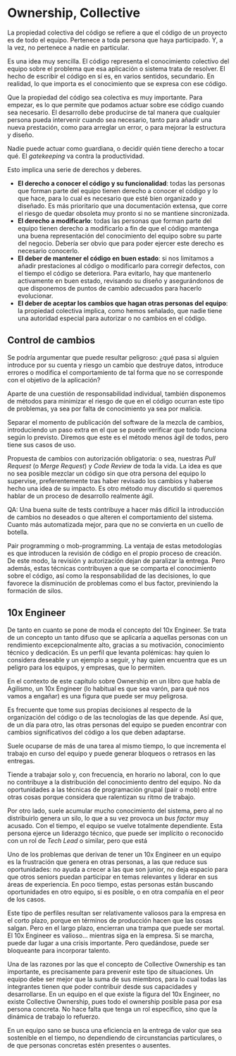 # Ownership, Collective

La propiedad colectiva del código se refiere a que el código de un proyecto es de todo el equipo. Pertenece a toda persona que haya participado. Y, a la vez, no pertenece a nadie en particular.

Es una idea muy sencilla. El código representa el conocimiento colectivo del equipo sobre el problema que esa aplicación o sistema trata de resolver. El hecho de escribir el código en sí es, en varios sentidos, secundario. En realidad, lo que importa es el conocimiento que se expresa con ese código.

Que la propiedad del código sea colectiva es muy importante. Para empezar, es lo que permite que podamos actuar sobre ese código cuando sea necesario. El desarrollo debe producirse de tal manera que cualquier persona pueda intervenir cuando sea necesario, tanto para añadir una nueva prestación, como para arreglar un error, o para mejorar la estructura y diseño.

Nadie puede actuar como guardiana, o decidir quién tiene derecho a tocar qué. El _gatekeeping_ va contra la productividad.

Esto implica una serie de derechos y deberes.

* **El derecho a conocer el código y su funcionalidad**: todas las personas que forman parte del equipo tienen derecho a conocer el código y lo que hace, para lo cual es necesario que esté bien organizado y diseñado. Es más prioritario que una documentación extensa, que corre el riesgo de quedar obsoleta muy pronto si no se mantiene sincronizada.
* **El derecho a modificarlo**: todas las personas que forman parte del equipo tienen derecho a modificarlo a fin de que el código mantenga una buena representación del conocimiento del equipo sobre su parte del negocio. Debería ser obvio que para poder ejercer este derecho es necesario conocerlo.
* **El deber de mantener el código en buen estado**: si nos limitamos a añadir prestaciones al código o modificarlo para corregir defectos, con el tiempo el código se deteriora. Para evitarlo, hay que mantenerlo activamente en buen estado, revisando su diseño y asegurándonos de que disponemos de puntos de cambio adecuados para hacerlo evolucionar.
* **El deber de aceptar los cambios que hagan otras personas del equipo**: la propiedad colectiva implica, como hemos señalado, que nadie tiene una autoridad especial para autorizar o no cambios en el código.

## Control de cambios

Se podría argumentar que puede resultar peligroso: ¿qué pasa si alguien introduce por su cuenta y riesgo un cambio que destruye datos, introduce errores o modifica el comportamiento de tal forma que no se corresponde con el objetivo de la aplicación?

Aparte de una cuestión de responsabilidad individual, también disponemos de métodos para minimizar el riesgo de que en el código ocurran este tipo de problemas, ya sea por falta de conocimiento ya sea por malicia.

Separar el momento de publicación del software de la mezcla de cambios, introduciendo un paso extra en el que se puede verificar que todo funciona según lo previsto. Diremos que este es el método menos ágil de todos, pero tiene sus casos de uso.

Propuesta de cambios con autorización obligatoria: o sea, nuestras _Pull Request_ (o _Merge Request_) y _Code Review_ de toda la vida. La idea es que no sea posible mezclar un código sin que otra persona del equipo lo supervise, preferentemente tras haber revisado los cambios y haberse hecho una idea de su impacto. Es otro método muy discutido si queremos hablar de un proceso de desarrollo realmente ágil.

QA: Una buena suite de tests contribuye a hacer más difícil la introducción de cambios no deseados o que alteren el comportamiento del sistema. Cuanto más automatizada mejor, para que no se convierta en un cuello de botella.

Pair programming o mob-programming. La ventaja de estas metodologías es que introducen la revisión de código en el propio proceso de creación. De este modo, la revisión y autorización dejan de paralizar la entrega. Pero además, estas técnicas contribuyen a que se comparta el conocimiento sobre el código, así como la responsabilidad de las decisiones, lo que favorece la disminución de problemas como el bus factor, previniendo la formación de silos.

## 10x Engineer

De tanto en cuanto se pone de moda el concepto del 10x Engineer. Se trata de un concepto un tanto difuso que se aplicaría a aquellas personas con un rendimiento excepcionalmente alto, gracias a su motivación, conocimiento técnico y dedicación. Es un perfil que levanta polémicas: hay quien lo considera deseable y un ejemplo a seguir, y hay quien encuentra que es un peligro para los equipos, y empresas, que lo permiten.

En el contexto de este capítulo sobre Ownership en un libro que habla de Agilismo, un 10x Engineer (lo habitual es que sea varón, para qué nos vamos a engañar) es una figura que puede ser muy peligrosa.

Es frecuente que tome sus propias decisiones al respecto de la organización del código o de las tecnologías de las que depende. Así que, de un día para otro, las otras personas del equipo se pueden encontrar con cambios significativos del código a los que deben adaptarse.

Suele ocuparse de más de una tarea al mismo tiempo, lo que incrementa el trabajo en curso del equipo y puede generar bloqueos o retrasos en las entregas.

Tiende a trabajar solo y, con frecuencia, en horario no laboral, con lo que no contribuye a la distribución del conocimiento dentro del equipo. No da oportunidades a las técnicas de programación grupal (pair o mob) entre otras cosas porque considera que ralentizan su ritmo de trabajo.

Por otro lado, suele acumular mucho conocimiento del sistema, pero al no distribuirlo genera un silo, lo que a su vez provoca un _bus factor_ muy acusado. Con el tiempo, el equipo se vuelve totalmente dependiente. Esta persona ejerce un liderazgo técnico, que puede ser implícito o reconocido con un rol de _Tech Lead_ o similar, pero que está 

Uno de los problemas que derivan de tener un 10x Engineer en un equipo es la frustración que genera en otras personas, a las que reduce sus oportunidades: no ayuda a crecer a las que son junior, no deja espacio para que otros seniors puedan participar en temas relevantes y liderar en sus áreas de experiencia. En poco tiempo, estas personas están buscando oportunidades en otro equipo, si es posible, o en otra compañía en el peor de los casos.

Este tipo de perfiles resultan ser relativamente valiosos para la empresa en el corto plazo, porque en términos de producción hacen que las cosas salgan. Pero en el largo plazo, encierran una trampa que puede ser mortal. El 10x Engineer es valioso... mientras siga en la empresa. Si se marcha, puede dar lugar a una crisis importante. Pero quedándose, puede ser bloqueante para incorporar talento.

Una de las razones por las que el concepto de Collective Ownership es tan importante, es precisamente para prevenir este tipo de situaciones. Un equipo debe ser mejor que la suma de sus miembros, para lo cual todas las integrantes tienen que poder contribuir desde sus capacidades y desarrollarse. En un equipo en el que existe la figura del 10x Engineer, no existe Collective Ownership, pues todo el ownership posible pasa por esa persona concreta. No hace falta que tenga un rol específico, sino que la dinámica de trabajo lo refuerzo.

En un equipo sano se busca una eficiencia en la entrega de valor que sea sostenible en el tiempo, no dependiendo de circunstancias particulares, o de que personas concretas estén presentes o ausentes. 
